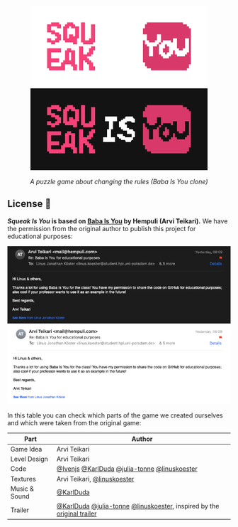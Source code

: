 <p align="center">
  <img width="400" src="assets/squeak-is-you-logo-darkmode.png#gh-dark-mode-only" alt="Squeak Is You">
  <img width="400" src="assets/squeak-is-you-logo-lightmode.png#gh-light-mode-only" alt="Squeak Is You">
  <p align="center"><i>A puzzle game about changing the rules (Baba Is You clone)</i></p>
</p>

## License 🔑

**_Squeak Is You_ is based on [Baba Is You](https://www.hempuli.com/baba/) by Hempuli (Arvi Teikari).** We have the permission from the original author to publish this project for educational purposes:

<p align="center">
  <img src="assets/license-email-darkmode.png#gh-dark-mode-only">
  <img src="assets/license-email-lightmode.png#gh-light-mode-only">
</p>

In this table you can check which parts of the game we created ourselves and which were taken from the original game:


| **Part**     | **Author** |
|--------------|------------|
| Game Idea | Arvi Teikari |
| Level Design | Arvi Teikari |
| Code         | [@Ivenjs](https://github.com/Ivenjs) [@KarlDuda](https://github.com/KarlDuda) [@julia-tonne](https://github.com/julia-tonne) [@linuskoester](https://github.com/linuskoester) |
| Textures     | Arvi Teikari, [@linuskoester](https://github.com/linuskoester) |
| Music & Sound | [@KarlDuda](https://github.com/KarlDuda) |
| Trailer      | [@KarlDuda](https://github.com/KarlDuda) [@julia-tonne](https://github.com/julia-tonne) [@linuskoester](https://github.com/linuskoester), inspired by the [original trailer](https://www.youtube.com/watch?v=z3_yA4HTJfs) |
